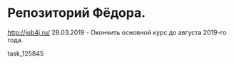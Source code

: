 ﻿# Репозиторий Фёдора.
http://job4j.ru/
28.03.2019 - Окончить основной курс до августа 2019-го года.

task_125845